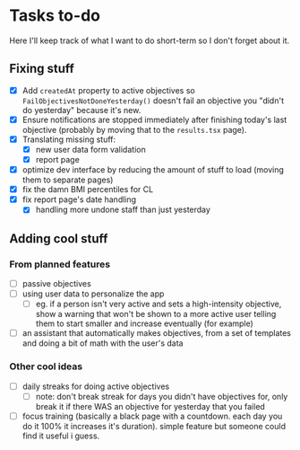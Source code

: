 # Tasks to-do

Here I'll keep track of what I want to do short-term so I don't forget about it.

## Fixing stuff

- [x] Add `createdAt` property to active objectives so `FailObjectivesNotDoneYesterday()` doesn't fail an objective you "didn't do yesterday" because it's new.
- [x] Ensure notifications are stopped immediately after finishing today's last objective (probably by moving that to the `results.tsx` page).
- [x] Translating missing stuff:
  - [x] new user data form validation
  - [x] report page
- [x] optimize dev interface by reducing the amount of stuff to load (moving them to separate pages)
- [x] fix the damn BMI percentiles for CL
- [x] fix report page's date handling
  - [x] handling more undone staff than just yesterday

## Adding cool stuff

### From planned features

- [ ] passive objectives
- [ ] using user data to personalize the app
  - [ ] eg. if a person isn't very active and sets a high-intensity objective, show a warning that won't be shown to a more active user telling them to start smaller and increase eventually (for example)
- [ ] an assistant that automatically makes objectives, from a set of templates and doing a bit of math with the user's data

### Other cool ideas

- [ ] daily streaks for doing active objectives
  - [ ] note: don't break streak for days you didn't have objectives for, only break it if there WAS an objective for yesterday that you failed
- [ ] focus training (basically a black page with a countdown. each day you do it 100% it increases it's duration). simple feature but someone could find it useful i guess.
